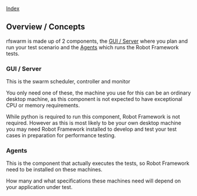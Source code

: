 
[Index](Index.md)

## Overview / Concepts

rfswarm is made up of 2 components, the [GUI / Server](rfswarm_py.md) where you plan and run your test scenario and the [Agents](rfswarm_agent_py.md) which runs the Robot Framework tests.

### GUI / Server

This is the swarm scheduler, controller and monitor

You only need one of these, the machine you use for this can be an ordinary desktop machine, as this component is not expected to have exceptional CPU or memory requirements.

While python is required to run this component, Robot Framework is not required. However as this is most likely to be your own desktop machine you may need Robot Framework installed to develop and test your test cases in preparation for performance testing.


### Agents

This is the component that actually executes the tests, so Robot Framework need to be installed on these machines.

How many and what specifications these machines need will depend on your application under test.
